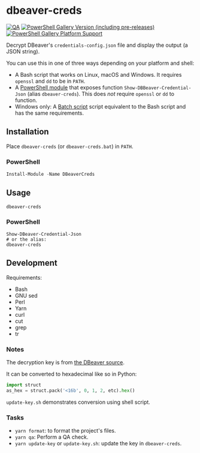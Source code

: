 # dbeaver-creds

[![QA](https://github.com/Tatsh/dbeaver-creds/actions/workflows/qa.yml/badge.svg)](https://github.com/Tatsh/dbeaver-creds/actions/workflows/qa.yml)
[![PowerShell Gallery Version (including pre-releases)](https://img.shields.io/powershellgallery/v/DBeaverCreds)](https://www.powershellgallery.com/packages/DBeaverCreds)
[![PowerShell Gallery Platform Support](https://img.shields.io/powershellgallery/p/DBeaverCreds?label=powershell+platforms+supported)](https://www.powershellgallery.com/packages/DBeaverCreds)

Decrypt DBeaver's `credentials-config.json` file and display the output (a JSON string).

You can use this in one of three ways depending on your platform and shell:

- A Bash script that works on Linux, macOS and Windows. It requires `openssl` and `dd` to be in `PATH`.
- A [PowerShell module](https://www.powershellgallery.com/packages/DBeaverCreds) that exposes function `Show-DBBeaver-Credential-Json` (alias `dbeaver-creds`).
  This does *not* require `openssl` or `dd` to function.
- Windows only: A [Batch script](https://en.wikipedia.org/wiki/Batch_file) script equivalent to the
  Bash script and has the same requirements.

## Installation

Place `dbeaver-creds` (or `dbeaver-creds.bat`) in `PATH`.

### PowerShell

```powershell
Install-Module -Name DBeaverCreds
```

## Usage

```shell
dbeaver-creds
```

### PowerShell

```shell
Show-DBeaver-Credential-Json
# or the alias:
dbeaver-creds
```

## Development

Requirements:

- Bash
- GNU sed
- Perl
- Yarn
- curl
- cut
- grep
- tr

### Notes

The decryption key is from [the DBeaver source](https://github.com/dbeaver/dbeaver/blob/d69a75e63bf0a00e37f6b4ab9c9aa4fcaa0ded23/plugins/org.jkiss.dbeaver.model/src/org/jkiss/dbeaver/model/impl/app/DefaultSecureStorage.java#L32).

It can be converted to hexadecimal like so in Python:

```python
import struct
as_hex = struct.pack('<16b', 0, 1, 2, etc).hex()
```

`update-key.sh` demonstrates conversion using shell script.

### Tasks

- `yarn format`: to format the project's files.
- `yarn qa`: Perform a QA check.
- `yarn update-key` or `update-key.sh`: update the key in `dbeaver-creds`.
